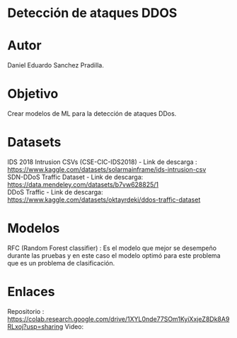 # Detección de ataques DDOS

# Autor
Daniel Eduardo Sanchez Pradilla.
# Objetivo
Crear modelos de ML para la detección de ataques DDos.
# Datasets
IDS 2018 Intrusion CSVs (CSE-CIC-IDS2018) - Link de descarga : https://www.kaggle.com/datasets/solarmainframe/ids-intrusion-csv <br> 
SDN-DDoS Traffic Dataset - Link de descarga: https://data.mendeley.com/datasets/b7vw628825/1 <br> 
DDoS Traffic - Link de descarga: https://www.kaggle.com/datasets/oktayrdeki/ddos-traffic-dataset
# Modelos
RFC (Random Forest classifier) : Es el modelo que mejor se desempeño durante las pruebas y en este caso el modelo optimó para este problema que es un problema de clasificación.
# Enlaces
Repositorio : https://colab.research.google.com/drive/1XYL0nde77SOm1KyiXxjeZ8Dk8A9RLxoj?usp=sharing
Video: 
